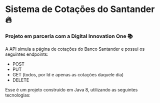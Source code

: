 # Sistema de Cotações do Santander :fire:

### Projeto em parceria com a Digital Innovation One :books:



A API simula a página de cotações do Banco Santander e possui os seguintes endpoints:

- POST
- PUT
- GET (todos, por Id e apenas as cotações daquele dia)
- DELETE

Esse é um projeto construído em Java 8, utilizando as seguintes tecnologias: